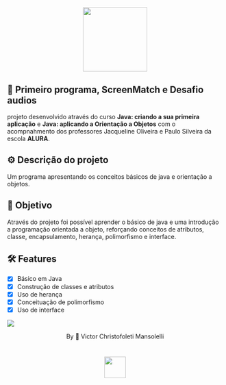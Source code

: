 <div align="center">
<h1>
    <img src="https://github.com/VMansolelli/Projeto-Alugames-Alura/assets/138635441/b5fff654-c5a3-406e-908b-fbe963644f3e" width="150px">
</h1>

</div>

## 🚀  Primeiro programa, ScreenMatch e Desafio audios
projeto desenvolvido através do curso **Java: criando a sua primeira aplicação** e **Java: aplicando a Orientação a Objetos** com o acompnahmento dos professores Jacqueline Oliveira e Paulo Silveira da escola **ALURA**.

## ⚙️ Descrição do projeto
Um programa apresentando os conceitos básicos de java e orientação a objetos.

## 🎯 Objetivo 
Através do projeto foi possível aprender o básico de java e uma introdução a programação orientada a objeto, reforçando conceitos de atributos, classe, encapsulamento, herança, polimorfismo e interface.

## 🛠 Features
- [x] Básico em Java
- [x] Construção de classes e atributos
- [x] Uso de herança
- [x] Conceituação de polimorfismo
- [x] Uso de interface

![](https://raw.githubusercontent.com/andreasbm/readme/master/assets/lines/rainbow.png)

<div align="center">By 🍃 Victor Christofoleti Mansolelli
<h1>
    <img src="https://github.com/VMansolelli/Projeto-Alugames-Alura/assets/138635441/b5fff654-c5a3-406e-908b-fbe963644f3e" width="50px">
</h1>
</div>
